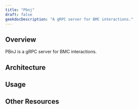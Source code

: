 ```yaml
---
title: "Pbnj"
draft: false
geekdocDescription: "A gRPC server for BMC interactions."
---
```


## Overview

PBnJ is a gRPC server for BMC interactions.

## Architecture

## Usage

## Other Resources
